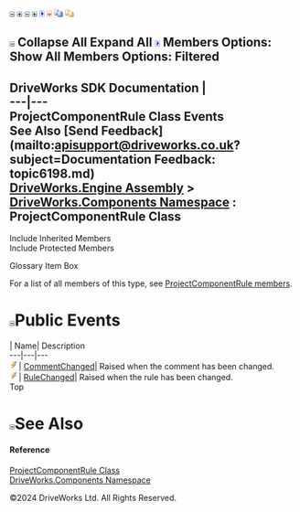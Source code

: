 ![](dotnetimages/collapse.gif) ![](dotnetimages/expand.gif) ![](dotnetimages/collapse.gif) ![](dotnetimages/expand.gif) ![](dotnetimages/drpdown.gif) ![](dotnetimages/drpdown_orange.gif) ![](dotnetimages/copycode.gif) ![](dotnetimages/copycodeHighlight.gif)

![](dotnetimages/collapse.gif) Collapse All Expand All ![](dotnetimages/drpdown.gif) Members Options: Show All  Members Options: Filtered   
---  
DriveWorks SDK Documentation  |   
---|---  
ProjectComponentRule Class Events   
See Also [Send Feedback](mailto:apisupport@driveworks.co.uk?subject=Documentation Feedback: topic6198.md)  
[DriveWorks.Engine Assembly](topic2156.md) > [DriveWorks.Components Namespace](topic6089.md) : ProjectComponentRule Class  
---  
  
Include Inherited Members    
Include Protected Members    


Glossary Item Box

For a list of all members of this type, see [ProjectComponentRule members](topic6199.md).

# ![](dotnetimages/collapse.gif)Public Events

| Name| Description  
---|---|---  
![Public Event](dotnetimages/publicEvent.gif)| [CommentChanged](topic6214.md)| Raised when the comment has been changed.   
![Public Event](dotnetimages/publicEvent.gif)| [RuleChanged](topic6215.md)| Raised when the rule has been changed.   
Top

# ![](dotnetimages/collapse.gif)See Also

#### Reference

[ProjectComponentRule Class](topic6198.md)   
[DriveWorks.Components Namespace](topic6089.md)

©2024 DriveWorks Ltd. All Rights Reserved.
